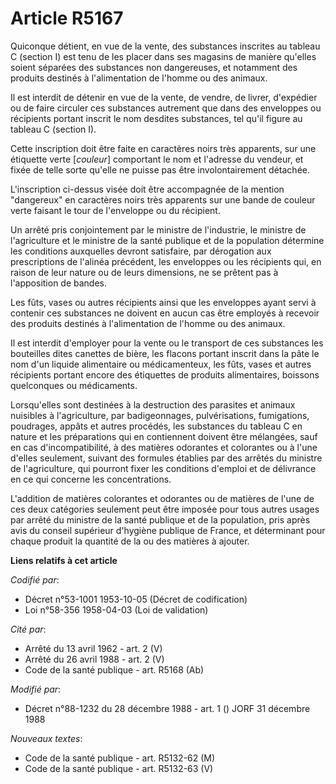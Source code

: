 # Article R5167

Quiconque détient, en vue de la vente, des substances inscrites au tableau C (section I) est tenu de les placer dans ses
magasins de manière qu'elles soient séparées des substances non dangereuses, et notamment des produits destinés à
l'alimentation de l'homme ou des animaux.

Il est interdit de détenir en vue de la vente, de vendre, de livrer, d'expédier ou de faire circuler ces substances autrement
que dans des enveloppes ou récipients portant inscrit le nom desdites substances, tel qu'il figure au tableau C (section I).

Cette inscription doit être faite en caractères noirs très apparents, sur une étiquette verte [*couleur*] comportant le nom
et l'adresse du vendeur, et fixée de telle sorte qu'elle ne puisse pas être involontairement détachée.

L'inscription ci-dessus visée doit être accompagnée de la mention "dangereux" en caractères noirs très apparents sur une
bande de couleur verte faisant le tour de l'enveloppe ou du récipient.

Un arrêté pris conjointement par le ministre de l'industrie, le ministre de l'agriculture et le ministre de la santé publique
et de la population détermine les conditions auxquelles devront satisfaire, par dérogation aux prescriptions de l'alinéa
précédent, les enveloppes ou les récipients qui, en raison de leur nature ou de leurs dimensions, ne se prêtent pas à
l'apposition de bandes.

Les fûts, vases ou autres récipients ainsi que les enveloppes ayant servi à contenir ces substances ne doivent en aucun cas
être employés à recevoir des produits destinés à l'alimentation de l'homme ou des animaux.

Il est interdit d'employer pour la vente ou le transport de ces substances les bouteilles dites canettes de bière, les
flacons portant inscrit dans la pâte le nom d'un liquide alimentaire ou médicamenteux, les fûts, vases et autres récipients
portant encore des étiquettes de produits alimentaires, boissons quelconques ou médicaments.

Lorsqu'elles sont destinées à la destruction des parasites et animaux nuisibles à l'agriculture, par badigeonnages,
pulvérisations, fumigations, poudrages, appâts et autres procédés, les substances du tableau C en nature et les préparations
qui en contiennent doivent être mélangées, sauf en cas d'incompatibilité, à des matières odorantes et colorantes ou à l'une
d'elles seulement, suivant des formules établies par des arrêtés du ministre de l'agriculture, qui pourront fixer les
conditions d'emploi et de délivrance en ce qui concerne les concentrations.

L'addition de matières colorantes et odorantes ou de matières de l'une de ces deux catégories seulement peut être imposée
pour tous autres usages par arrêté du ministre de la santé publique et de la population, pris après avis du conseil supérieur
d'hygiène publique de France, et déterminant pour chaque produit la quantité de la ou des matières à ajouter.

**Liens relatifs à cet article**

_Codifié par_:

  - Décret n°53-1001 1953-10-05 (Décret de codification)
  - Loi n°58-356 1958-04-03 (Loi de validation)

_Cité par_:

  - Arrêté du 13 avril 1962 - art. 2 (V)
  - Arrêté du 26 avril 1988 - art. 2 (V)
  - Code de la santé publique - art. R5168 (Ab)

_Modifié par_:

  - Décret n°88-1232 du 28 décembre 1988 - art. 1 () JORF 31 décembre 1988

_Nouveaux textes_:

  - Code de la santé publique - art. R5132-62 (M)
  - Code de la santé publique - art. R5132-63 (V)
